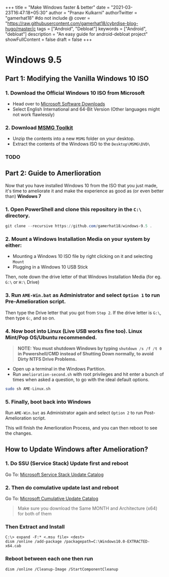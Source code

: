 +++
title = "Make Windows faster & better"
date = "2021-03-23T16:47:18+05:30"
author = "Pranav Kulkarni"
authorTwitter = "gamerhat18" #do not include @
cover = "https://raw.githubusercontent.com/gamerhat18/cybrdise-blog-hugo/master/c
tags = ["Android", "Debloat"]
keywords = ["Android", "debloat"]
description = "An easy guide for android-debloat project"
showFullContent = false
draft = false
+++


# Windows 9.5

## Part 1: Modifying the Vanilla Windows 10 ISO

### 1. Download the Official Windows 10 ISO from Microsoft

 - Head over to [Microsoft Software Downloads](https://www.microsoft.com/en-in/software-download/windows10ISO)
 - Select English International and 64-Bit Version (Other languages might not work flawlessly) 

### 2. Download [MSMG Toolkit](https://msmgtoolkit.in/download.html)

  - Unzip the contents into a new `MSMG` folder on your desktop.
  - Extract the contents of the Windows ISO to the `Desktop\MSMG\DVD\` 

### TODO

## Part 2: Guide to Amerlioration

Now that you have installed Windows 10 from the ISO that you just made, it's time to ameliorate it and make the experience as good as (or even better than) **Windows 7**

### 1. Open PowerShell and clone this repository in the `C:\` directory. 

```powershell
git clone --recursive https://github.com/gamerhat18/windows-9.5 .
```

### 2. Mount a Windows Installation Media on your system by either: 

 - Mounting a Windows 10 ISO file by right clicking on it and selecting `Mount`
 - Plugging in a Windows 10 USB Stick

Then, note down the drive letter of that Windows Installation Media (for eg. `G:\` or `H:\` Drive)

### 3. Run `AME-Win.bat` as Administrator and select `Option 1` to run Pre-Amelioration script.

Then type the Drive letter that you got from `Step 2`. If the drive letter is `G:\`, then type `G:`, and so on.


### 4. Now boot into Linux (Live USB works fine too). Linux Mint/Pop OS/Ubuntu recommended.

> **NOTE: You must shutdown Windows by typing `shutdown /s /f /t 0` in Powershell/CMD instead of Shutting Down normally, to avoid Dirty NTFS Drive Problems.**
- Open up a terminal in the Windows Partition. 
- Run `amelioration-second.sh` with root privileges and hit enter a bunch of times when asked a question, to go with the ideal default options.

```bash
sudo sh AME-Linux.sh
```

### 5. Finally, boot back into Windows  

Run `AME-Win.bat` as Administrator again and select `Option 2` to run Post-Amelioration script.

This will finish the Amerlioration Process, and you can then reboot to see the changes.


## How to Update Windows after Amelioration?

### 1. Do SSU (Service Stack) Update first and reboot

Go To: [Microsoft Service Stack Update Catalog](https://www.catalog.update.microsoft.com/Search.aspx?q=Servicing%20Stack%20Update%20Windows%2010)

### 2. Then do comulative update last and reboot

Go To: [Microsoft Cumulative Update Catalog](https://www.catalog.update.microsoft.com/Search.aspx?q=Cumulative%20Update%20Windows%2010)

> Make sure you download the Same MONTH and Architecture (x64) for both of them

### Then Extract and Install

```
C:\> expand -F:* <.msu file> <dest>
dism /online /add-package /packagepath=C:\Windows10.0-EXTRACTED-x64.cab
```

### Reboot between each one then run

```
dism /online /Cleanup-Image /StartComponentCleanup
```

